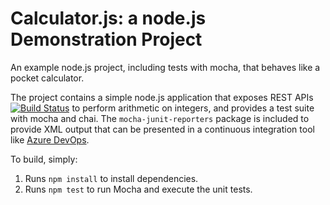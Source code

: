 Calculator.js: a node.js Demonstration Project
==============================================
An example node.js project, including tests with mocha, that behaves like
a pocket calculator.

The project contains a simple node.js application that exposes REST APIs
[![Build Status](https://dev.azure.com/sutriaji/Integrating%20External%20Source%20Control%20with%20Azure%20Pipelines/_apis/build/status/sutriaji.calculator?branchName=master)](https://dev.azure.com/sutriaji/Integrating%20External%20Source%20Control%20with%20Azure%20Pipelines/_build/latest?definitionId=20&branchName=master)
to perform arithmetic on integers, and provides a test suite with mocha
and chai.  The `mocha-junit-reporters` package is included to provide XML
output that can be presented in a continuous integration tool like
[Azure DevOps](https://azure.com/devops).

To build, simply:

1. Runs `npm install` to install dependencies.
2. Runs `npm test` to run Mocha and execute the unit tests.

